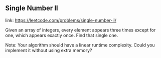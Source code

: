 ## Single Number II 
link: <https://leetcode.com/problems/single-number-ii/>

Given an array of integers, every element appears three times except for one, which appears exactly once. Find that single one.



Note:
Your algorithm should have a linear runtime complexity. Could you implement it without using extra memory?

